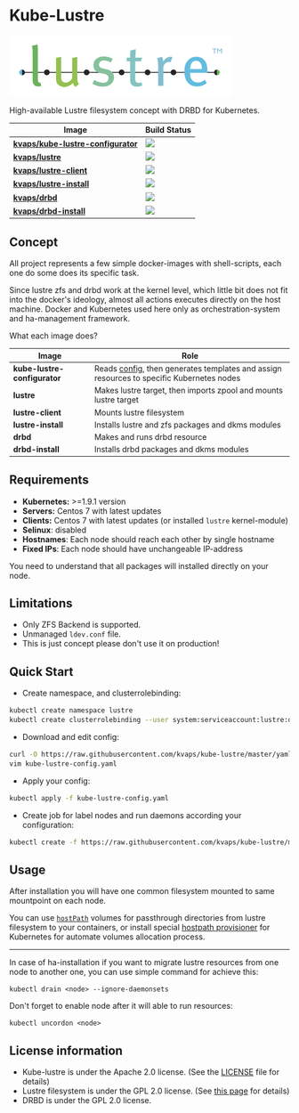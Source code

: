 # Kube-Lustre

![](lustre-logo.png)

High-available Lustre filesystem concept with DRBD for Kubernetes.

| Image                                 | Build Status                                                                 |
|---------------------------------------|------------------------------------------------------------------------------|
| **[kvaps/kube-lustre-configurator]**  | ![](https://img.shields.io/docker/build/kvaps/kube-lustre-configurator.svg)  |
| **[kvaps/lustre]**                    | ![](https://img.shields.io/docker/build/kvaps/lustre.svg)                    |
| **[kvaps/lustre-client]**             | ![](https://img.shields.io/docker/build/kvaps/lustre-client.svg)             |
| **[kvaps/lustre-install]**            | ![](https://img.shields.io/docker/build/kvaps/lustre-install.svg)            |
| **[kvaps/drbd]**                      | ![](https://img.shields.io/docker/build/kvaps/drbd.svg)                      |
| **[kvaps/drbd-install]**              | ![](https://img.shields.io/docker/build/kvaps/drbd-install.svg)              |

[kvaps/kube-lustre-configurator]: https://hub.docker.com/r/kvaps/kube-lustre-configurator/builds/
[kvaps/lustre]: https://hub.docker.com/r/kvaps/kvaps/lustre/builds/
[kvaps/lustre-client]: https://hub.docker.com/r/kvaps/lustre-client/builds/
[kvaps/lustre-install]: https://hub.docker.com/r/kvaps/lustre-install/builds/
[kvaps/drbd]: https://hub.docker.com/r/kvaps/drbd/builds/
[kvaps/drbd-install]: https://hub.docker.com/r/kvaps/drbd-install/builds/

## Concept

All project represents a few simple docker-images with shell-scripts, each one do some does its specific task.

Since lustre zfs and drbd work at the kernel level, which little bit does not fit into the docker's ideology, almost all actions executes directly on the host machine.
Docker and Kubernetes used here only as orchestration-system and ha-management framework.

What each image does?

| Image                         | Role                                                                                      |
|-------------------------------|-------------------------------------------------------------------------------------------|
| **kube-lustre-configurator**  | Reads [config], then generates templates and assign resources to specific Kubernetes nodes |
| **lustre**                    | Makes lustre target, then imports zpool and mounts lustre target                          |
| **lustre-client**             | Mounts lustre filesystem                                                                  |
| **lustre-install**            | Installs lustre and zfs packages and dkms modules                                         |
| **drbd**                      | Makes and runs drbd resource                                                              |
| **drbd-install**              | Installs drbd packages and dkms modules                                                   |


[config]: https://github.com/kvaps/kube-lustre/blob/master/yaml/kube-lustre-config.yaml

## Requirements

* **Kubernetes:** >=1.9.1 version
* **Servers:** Centos 7 with latest updates
* **Clients:** Centos 7 with latest updates (or installed `lustre` kernel-module)
* **Selinux**: disabled
* **Hostnames**: Each node should reach each other by single hostname
* **Fixed IPs**: Each node should have unchangeable IP-address

You need to understand that all packages will installed directly on your node.

## Limitations

* Only ZFS Backend is supported.
* Unmanaged `ldev.conf` file.
* This is just concept please don't use it on production!

## Quick Start

* Create namespace, and clusterrolebinding:
```sh
kubectl create namespace lustre
kubectl create clusterrolebinding --user system:serviceaccount:lustre:default lustre-cluster-admin --clusterrole cluster-admin
```

* Download and edit config:
```sh
curl -O https://raw.githubusercontent.com/kvaps/kube-lustre/master/yaml/kube-lustre-config.yaml
vim kube-lustre-config.yaml
```

* Apply your config:
```sh
kubectl apply -f kube-lustre-config.yaml
```

* Create job for label nodes and run daemons according your configuration:
```sh
kubectl create -f https://raw.githubusercontent.com/kvaps/kube-lustre/master/yaml/kube-lustre-configurator.yaml
```

## Usage

After installation you will have one common filesystem mounted to same mountpoint on each node.

You can use [`hostPath`](https://kubernetes.io/docs/concepts/storage/volumes/#hostpath) volumes for passthrough directories from lustre filesystem to your containers, or install special [hostpath provisioner](https://github.com/torchbox/k8s-hostpath-provisioner) for Kubernetes for automate volumes allocation process.

---

In case of ha-installation if you want to migrate lustre resources from one node to another one, you can use simple command for achieve this:
```
kubectl drain <node> --ignore-daemonsets
```
Don't forget to enable node after it will able to run resources:
```
kubectl uncordon <node>
```

## License information

* Kube-lustre is under the Apache 2.0 license. (See the [LICENSE](LICENSE) file for details)
* Lustre filesystem is under the GPL 2.0 license. (See [this page](http://lustre.org/development/) for details)
* DRBD is under the GPL 2.0 license.
